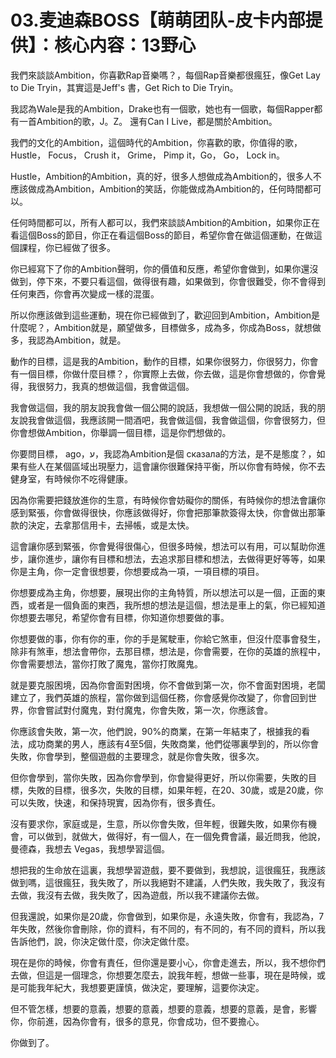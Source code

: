# 03.麦迪森BOSS【萌萌团队-皮卡内部提供】：核心内容：13野心

我們來談談Ambition，你喜歡Rap音樂嗎？，每個Rap音樂都很瘋狂，像Get Lay to Die Tryin，其實這是Jeff's 書，Get Rich to Die Tryin。

我認為Wale是我的Ambition，Drake也有一個歌，她也有一個歌，每個Rapper都有一首Ambition的歌，J。Z。 還有Can I Live，都是關於Ambition。

我們的文化的Ambition，這個時代的Ambition，你喜歡的歌，你值得的歌，Hustle， Focus， Crush it， Grime， Pimp it，Go， Go， Lock in。

Hustle，Ambition的Ambition，真的好，很多人想做成為Ambition的，很多人不應該做成為Ambition，Ambition的笑話，你能做成為Ambition的，任何時間都可以。

任何時間都可以，所有人都可以，我們來談談Ambition的Ambition，如果你正在看這個Boss的節目，你正在看這個Boss的節目，希望你會在做這個運動，在做這個課程，你已經做了很多。

你已經寫下了你的Ambition聲明，你的價值和反應，希望你會做到，如果你還沒做到，停下來，不要只看這個，做得很有趣，如果做到，你會很難受，你不會得到任何東西，你會再次變成一樣的混蛋。

所以你應該做到這些運動，現在你已經做到了，歡迎回到Ambition，Ambition是什麼呢？，Ambition就是，願望做多，目標做多，成為多，你成為Boss，就想做多，我認為Ambition，就是。

動作的目標，這是我的Ambition，動作的目標，如果你很努力，你很努力，你會有一個目標，你做什麼目標？，你實際上去做，你去做，這是你會想做的，你會覺得，我很努力，我真的想做這個，我會做這個。

我會做這個，我的朋友說我會做一個公開的說話，我想做一個公開的說話，我的朋友說我會做這個，我應該開一間酒吧，我會做這個，我會做這個，你會很努力，但你會想做Ambition，你舉調一個目標，這是你們想做的。

你要問目標， ago，ע，我認為Ambition是個 сказала的方法，是不是態度？，如果有些人在某個區域出現壓力，這會讓你很難保持平衡，所以你會有時候，你不去健身室，有時候你不吃得健康。

因為你需要把錢放進你的生意，有時候你會妨礙你的關係，有時候你的想法會讓你感到緊張，你會做得很快，你應該做得好，你會把那筆款簽得太快，你會做出那筆款的決定，去拿那信用卡，去掃帳，或是太快。

這會讓你感到緊張，你會覺得很傷心，但很多時候，想法可以有用，可以幫助你進步，讓你進步，讓你有目標和想法，去追求那目標和想法，去做得更好等等，如果你是主角，你一定會很想要，你想要成為一項，一項目標的項目。

你想要成為主角，你想要，展現出你的主角特質，所以想法可以是一個，正面的東西，或者是一個負面的東西，我所想的想法是這個，想法是車上的氣，你已經知道你想要去哪兒，希望你會有目標，你知道你想要做的事。

你想要做的事，你有你的車，你的手是駕駛車，你給它煞車，但沒什麼事會發生，除非有煞車，想法會帶你，去那目標，想法是，你會需要，在你的英雄的旅程中，你會需要想法，當你打敗了魔鬼，當你打敗魔鬼。

就是要克服困境，因為你會面對困境，你不會做到第一次，你不會面對困境，老闆建立了，我們英雄的旅程，當你做到這個任務，你會感覺你改變了，你會回到世界，你會嘗試對付魔鬼，對付魔鬼，你會失敗，第一次，你應該會。

你應該會失敗，第一次，他們說，90%的商業，在第一年結束了，根據我的看法，成功商業的男人，應該有4至5個，失敗商業，他們從哪裏學到的，所以你會失敗，你會學到，整個遊戲的主要理念，就是你會失敗，很多次。

但你會學到，當你失敗，因為你會學到，你會變得更好，所以你需要，失敗的目標，失敗的目標，很多次，失敗的目標，如果年輕，在20、30歲，或是20歲，你可以失敗，快速，和保持現實，因為你有，很多責任。

沒有要求你，家庭或是，生意，所以你會失敗，但年輕，很難失敗，如果你有機會，可以做到，就做大，做得好，有一個人，在一個免費會議，最近問我，他說，曼德森，我想去 Vegas，我想學習這個。

想把我的生命放在這裏，我想學習遊戲，要不要做到，我想說，這很瘋狂，我應該做到嗎，這很瘋狂，我失敗了，所以我絕對不建議，人們失敗，我失敗了，我沒有去做，我沒有去做，我失敗了，因為遊戲，所以我不建議你去做。

但我還說，如果你是20歲，你會做到，如果你是，永遠失敗，你會有，我認為，7年失敗，然後你會刪除，你的資料，有不同的，有不同的，有不同的資料，所以我告訴他們，說，你決定做什麼，你決定做什麼。

現在是你的時候，你會有責任，但你還是要小心，你會走進去，所以，我不想你們去做，但這是一個理念，你想要怎麼去，說我年輕，想做一些事，現在是時候，或是可能我年紀大，我想要更謹慎，做決定，要理解，這要你決定。

但不管怎樣，想要的意義，想要的意義，想要的意義，想要的意義，是會，影響你，你前進，因為你會有，很多的意見，你會成功，但不要擔心。

你做到了。